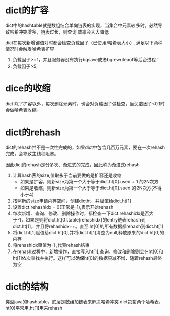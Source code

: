 # dict的扩容

dict中的hashtable就是数组结合单向链表的实现，当集合中元素较多时，必然导致哈希冲突增多，链表过长，则查询 效率会大大降低

dict在每次新增键值对时都会检查负载因子（已使用/哈希表大小）,满足以下两种情况时会触发哈希表扩容
1. 负载因子>=1，并且服务器没有执行bgsave或者bgrewriteaof等后台进程：
2. 负载因子>5;

# dice的收缩

dict 除了扩容以外，每次删除元素时，也会对负载因子做检查，当负载因子<0.1时会做哈希表收缩。


# dict的rehash

dict的rehash并不是一次性完成的，如果dict中包含几百万元素，要在一次rehash完成，会导致主线程阻塞。

因此dict的rehash是分多次、渐进式的完成，因此称为渐进式rehash


1. 计算hash表的size,值取永于当前要做的是扩容还是收缩
    + 如果是扩容，则新size为第一个大于等于dict.ht[0].used + 1 的2N次方
    + 如果是收缩，则新size为第一个大于等于dict.ht[0].sued 的2N次方(不得小于4)
2. 按照新的size申请内存空间，创建dictht，并赋值给dict.ht[1]
3. 设置dict.rehashidx = 0(正常是-1),表示开始rehash
4. 每次新增、查询、修改、删除操作时，都检查一下dict.rehashidx是否大于-1，如果是则将dict.ht[0].table[rehashidx]的entry链表rehash到dict.ht[1]，并且将rehashidx++。直至.ht[0]的所有数据都rehash到dict.ht[1]
5. 将dict.ht[1]赋值给dict.ht[0],并将dict.ht[1]清空为null,释放原来的dict.ht[0]的内存
6. 将rehashidx赋值为-1 ,代表rehash结束
7. 在rehash过程中，新增操作，直接写入ht[1],查询，修改和删除则会在ht[0]和ht[1]依次查找并执行。这样可以确保ht[0]的数据只减不增，随着rehash最终为空


# dict的结构 

类型java的hashtable，底层是数组加链表来解决哈希冲突
dict包含两个哈希表，ht[0]平常用,ht[1]用来rehash

















